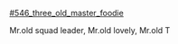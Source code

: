 [#546_three_old_master_foodie](https://tiandimeihua.github.io/546_three_old_master_foodie/)

Mr.old squad leader, Mr.old lovely, Mr.old T
